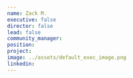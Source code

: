 ```yaml
---
name: Zack M.
executive: false
director: false
lead: false
community_manager:   
position:  
project:  
image: ../assets/default_exec_image.png
linkedin: 
---
```

